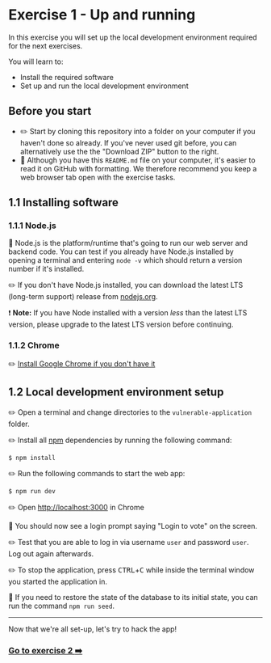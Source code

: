 # Exercise 1 - Up and running

In this exercise you will set up the local development environment required for the next exercises.

You will learn to:

- Install the required software
- Set up and run the local development environment

## Before you start

- :pencil2: Start by cloning this repository into a folder on your computer if you haven't done so already. If you've never used git before, you can alternatively use the the "Download ZIP" button to the right.
- :book: Although you have this `README.md` file on your computer, it's easier to read it on GitHub with formatting. We therefore recommend you keep a web browser tab open with the exercise tasks.

## 1.1 Installing software

### 1.1.1 Node.js

:book: Node.js is the platform/runtime that's going to run our web server and backend code. You can test if you already have Node.js installed by opening a terminal and entering `node -v` which should return a version number if it's installed.

:pencil2: If you don't have Node.js installed, you can download the latest LTS (long-term support) release from [nodejs.org](https://nodejs.org/en/).

:exclamation: **Note:** If you have Node installed with a version _less_ than the latest LTS version, please upgrade to the latest LTS version before continuing.

### 1.1.2 Chrome

:pencil2: [Install Google Chrome if you don't have it](https://www.google.com/chrome/browser/desktop/)

## 1.2 Local development environment setup

:pencil2: Open a terminal and change directories to the `vulnerable-application` folder.

:pencil2: Install all [npm](https://npmjs.com) dependencies by running the following command:

```bash
$ npm install
```

:pencil2: Run the following commands to start the web app:

```bash
$ npm run dev
```

:pencil2: Open [http://localhost:3000](http://localhost:3000) in Chrome

:book: You should now see a login prompt saying "Login to vote" on the screen.

:pencil2: Test that you are able to log in via username `user` and password `user`. Log out again afterwards.

:pencil2: To stop the application, press <kbd>CTRL</kbd>+<kbd>C</kbd> while inside the terminal window you started the application in.

:book: If you need to restore the state of the database to its initial state, you can run the command `npm run seed`.
___

Now that we're all set-up, let's try to hack the app!

### [Go to exercise 2 :arrow_right:](../exercise-2/README.md)
